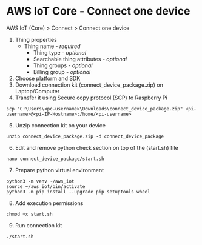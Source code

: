 # AWS IoT Core - Connect one device


AWS IoT (Core) > Connect > Connect one device

1. Thing properties
	- Thing name - _required_
		- Thing type _- optional_
		- Searchable thing attributes _- optional_
		- Thing groups _- optional_
		- Billing group _- optional_
2. Choose platform and SDK
3. Download connection kit (connect_device_package.zip) on Laptop/Computer
4. Transfer it using Secure copy protocol (SCP) to Raspberry Pi
```
scp "C:\Users\<pc-username>\Downloads\connect_device_package.zip" <pi-username>@<pi-IP-Hostname>:/home/<pi-username>
```
5. Unzip connection kit on your device
```
unzip connect_device_package.zip -d connect_device_package
```
6. Edit and remove python check section on top of the (start.sh) file
```
nano connect_device_package/start.sh
```
7. Prepare python virtual environment
```
python3 -m venv ~/aws_iot
source ~/aws_iot/bin/activate
python3 -m pip install --upgrade pip setuptools wheel
```
8. Add execution permissions
```
chmod +x start.sh
```
9. Run connection kit
```
./start.sh
```



